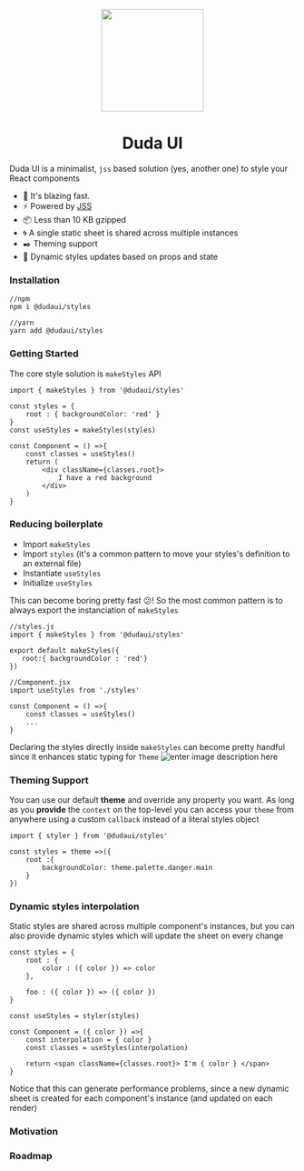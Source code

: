 
<p align="center">
  <img width="180" height="180" src="https://i.imgur.com/y4jhuYG.png">
</p>
<h1 align="center">
  Duda UI
</h1>




Duda UI is a minimalist, `jss` based solution (yes, another one) to style your React components


-   🚀 It's blazing fast.
-   ⚡️ Powered by  [JSS](https://github.com/cssinjs/jss)
- 📦 Less than 10 KB gzipped
- 🌀 A single static sheet is shared across multiple instances
- ✒️ Theming support
- 💎 Dynamic styles updates based on props and state


### Installation
```
//npm
npm i @dudaui/styles

//yarn
yarn add @dudaui/styles
```

 ### Getting Started
The core style solution is `makeStyles` API

```
import { makeStyles } from '@dudaui/styles'

const styles = {
    root : { backgroundColor: 'red' }
}
const useStyles = makeStyles(styles)

const Component = () =>{
    const classes = useStyles()
	return (
	    <div className={classes.root}> 
	        I have a red background 
	    </div>
	)
}
```


### Reducing boilerplate

 - Import `makeStyles`
 - Import `styles` (it's a common pattern to move your styles's definition to an external file)
 - Instantiate `useStyles`
 - Initialize `useStyles`

This can become boring pretty fast 😕! So the most common pattern is to always export the instanciation of `makeStyles`

```
//styles.js
import { makeStyles } from '@dudaui/styles'
 
export default makeStyles({
   root:{ backgroundColor : 'red'} 
})
```
```
//Component.jsx
import useStyles from './styles'

const Component = () =>{
    const classes = useStyles()
    ...
}
``` 
Declaring the styles directly inside `makeStyles` can become pretty handful since it enhances static typing for `Theme`
![enter image description here](https://i.imgur.com/vH7QTcl.png)

### Theming Support
You can use our default **theme** and override any property you want. As long as you  **provide** the `context` on the top-level you can access your `theme` from anywhere using a custom `callback` instead of a literal styles object

```
import { styler } from '@dudaui/styles'

const styles = theme =>({
    root :{
        backgroundColor: theme.palette.danger.main
    }
})
```

### Dynamic styles interpolation

Static styles are shared across multiple component's instances, but you can also provide dynamic styles which will update the sheet on every change

```
const styles = {
    root : {
        color : ({ color }) => color
    },

    foo : ({ color }) => ({ color })
}

const useStyles = styler(styles)

const Component = ({ color }) =>{
    const interpolation = { color }
    const classes = useStyles(interpolation)

	return <span className={classes.root}> I'm { color } </span>
}
```
Notice that this can generate performance problems, since a new dynamic sheet is created for each component's instance (and updated on each render)

### Motivation


### Roadmap
